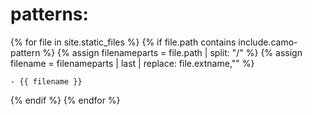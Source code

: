 # patterns:

{% for file in site.static_files %}
  {% if file.path contains include.camo-pattern %}
    {% assign filenameparts = file.path | split: "/" %}
    {% assign filename = filenameparts | last | replace: file.extname,"" %}

    - {{ filename }}
  {% endif %}
{% endfor %}